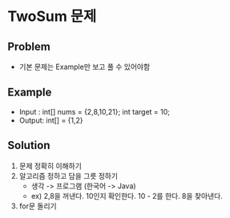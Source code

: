 # TwoSum 문제

## Problem
- 기본 문제는 Example만 보고 풀 수 있어야함

## Example
- Input : int[] nums = {2,8,10,21};
          int target = 10;
- Output: int[] = {1,2}

## Solution
1. 문제 정확히 이해하기 <br />
2. 알고리즘 정하고 담을 그릇 정하기 <br />
    - 생각 -> 프로그램 (한국어 -> Java)
    - ex) 2,8을 꺼낸다. 10인지 확인한다. 
          10 - 2를 한다. 8을 찾아낸다.   
3. for문 돌리기 